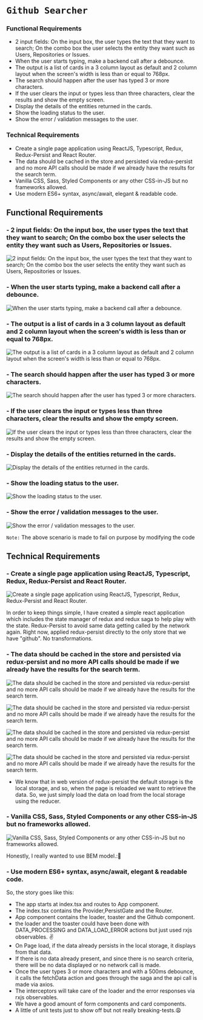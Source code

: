 # `Github Searcher`

### Functional Requirements
- 2 input fields: On the input box, the user types the text that they want to search; On the combo box the user selects the entity they want such as Users, Repositories or Issues.
- When the user starts typing, make a backend call after a debounce.
- The output is a list of cards in a 3 column layout as default and 2 column layout when the screen's width is less than or equal to 768px.
- The search should happen after the user has typed 3 or more characters.
- If the user clears the input or types less than three characters, clear the results and show the empty screen.
- Display the details of the entities returned in the cards.
- Show the loading status to the user.
- Show the error / validation messages to the user.

### Technical Requirements
- Create a single page application using ReactJS, Typescript, Redux, Redux-Persist and React Router.
- The data should be cached in the store and persisted via redux-persist and no more API calls should be made if we already have the results for the search term.
- Vanilla CSS, Sass, Styled Components or any other CSS-in-JS but no frameworks allowed.
- Use modern ES6+ syntax, async/await, elegant & readable code.


## Functional Requirements
### - 2 input fields: On the input box, the user types the text that they want to search; On the combo box the user selects the entity they want such as Users, Repositories or Issues.

![2 input fields: On the input box, the user types the text that they want to search; On the combo box the user selects the entity they want such as Users, Repositories or Issues.](http://bigjapps.com/images/Untitled.gif)


### - When the user starts typing, make a backend call after a debounce.

![When the user starts typing, make a backend call after a debounce.](http://bigjapps.com/images/Untitled1.gif)

### - The output is a list of cards in a 3 column layout as default and 2 column layout when the screen's width is less than or equal to 768px.

![The output is a list of cards in a 3 column layout as default and 2 column layout when the screen's width is less than or equal to 768px.](http://bigjapps.com/images/Untitled22.gif)

### - The search should happen after the user has typed 3 or more characters.
![The search should happen after the user has typed 3 or more characters.](http://bigjapps.com/images/Untitled3.gif)


### - If the user clears the input or types less than three characters, clear the results and show the empty screen.
![If the user clears the input or types less than three characters, clear the results and show the empty screen.](http://bigjapps.com/images/Untitled4.gif)

### - Display the details of the entities returned in the cards.
![Display the details of the entities returned in the cards.](http://bigjapps.com/images/Untitled5.gif)

### - Show the loading status to the user.
![Show the loading status to the user.](http://bigjapps.com/images/Untitled6.gif)

### - Show the error / validation messages to the user.
![Show the error / validation messages to the user.](http://bigjapps.com/images/Untitled7.gif)

`Note:` The above scenario is made to fail on purpose by modifying the code




## Technical Requirements
### - Create a single page application using ReactJS, Typescript, Redux, Redux-Persist and React Router.
![Create a single page application using ReactJS, Typescript, Redux, Redux-Persist and React Router.](http://bigjapps.com/images/tech.png)

In order to keep things simple, I have created a simple react application which includes the state manager of redux and redux saga to help play with the state.
Redux-Persist to avoid same data getting called by the network again. Right now, applied redux-persist directly to the only store that we have "github". No transformations.

### - The data should be cached in the store and persisted via redux-persist and no more API calls should be made if we already have the results for the search term.
![The data should be cached in the store and persisted via redux-persist and no more API calls should be made if we already have the results for the search term.](http://bigjapps.com/images/tech1.png)

![The data should be cached in the store and persisted via redux-persist and no more API calls should be made if we already have the results for the search term.](http://bigjapps.com/images/tech2.png)

![The data should be cached in the store and persisted via redux-persist and no more API calls should be made if we already have the results for the search term.](http://bigjapps.com/images/tech3.png)

![The data should be cached in the store and persisted via redux-persist and no more API calls should be made if we already have the results for the search term.](http://bigjapps.com/images/tech4.gif)

- We know that in web version of redux-persist the default storage is the local storage, and so, when the page is reloaded we want to retrieve the data. So, we just simply load the data on load from the local storage using the reducer.



### - Vanilla CSS, Sass, Styled Components or any other CSS-in-JS but no frameworks allowed.
![Vanilla CSS, Sass, Styled Components or any other CSS-in-JS but no frameworks allowed.](http://bigjapps.com/images/tech5.png)

Honestly, I really wanted to use BEM model.::cop:

### - Use modern ES6+ syntax, async/await, elegant & readable code.

So, the story goes like this:
- The app starts at index.tsx and routes to App component.
- The index.tsx contains the Provider,PersistGate and the Router.
- App component contains the loader, toaster and the Github component.
- the loader and the toaster could have been done with DATA_PROCESSING and DATA_LOAD_ERROR actions but just used rxjs observables. :v:
- On Page load, if the data already persists in the local storage, it displays from that data.
- If there is no data already present, and since there is no search criteria, there will be no data displayed or no network call is made.
- Once the user types 3 or more characters and with a 500ms debounce, it calls the fetchData action and goes through the saga and the api call is made via axios.
- The interceptors will take care of the loader and the error responses via rxjs observables.
- We have a good amount of form components and card components.
- A little of unit tests just to show off but not really breaking-tests.:weary:


